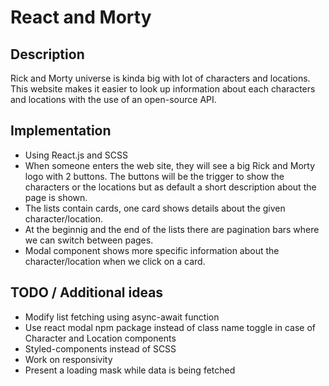 # React and Morty

## Description

Rick and Morty universe is kinda big with lot of characters and locations. This website makes it easier to look up information about each characters and locations with the use of an open-source API.

## Implementation

- Using React.js and SCSS
- When someone enters the web site, they will see a big Rick and Morty logo with 2 buttons. The buttons will be the trigger to show the characters or the locations but as default a short description about the page is shown.
- The lists contain cards, one card shows details about the given character/location.
- At the beginnig and the end of the lists there are pagination bars where we can switch between pages.
- Modal component shows more specific information about the character/location when we click on a card.

## TODO / Additional ideas

- Modify list fetching using async-await function
- Use react modal npm package instead of class name toggle in case of Character and Location components
- Styled-components instead of SCSS
- Work on responsivity
- Present a loading mask while data is being fetched